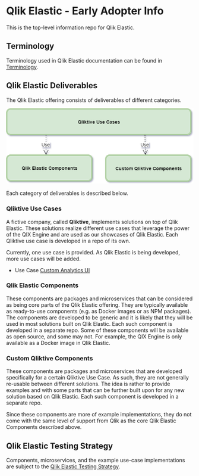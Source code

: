 # Qlik Elastic - Early Adopter Info

This is the top-level information repo for Qlik Elastic.

## Terminology

Terminology used in Qlik Elastic documentation can be found in [Terminology](./docs/terminology.md).

## Qlik Elastic Deliverables

The Qlik Elastic offering consists of deliverables of different categories.

![Deliverables](./docs/images/deliverables.png)

Each category of deliverables is described below.

### Qliktive Use Cases

A fictive company, called **Qliktive**, implements solutions on top of Qlik Elastic. These solutions realize different use cases that leverage the power of the QIX Engine and are used as our showcases of Qlik Elastic. Each Qliktive use case is developed in a repo of its own.

Currently, one use case is provided. As Qlik Elastic is being developed, more use cases will be added.

- Use Case [Custom Analytics UI](./docs/use-cases/use-case-custom-analytics/README.md)

### Qlik Elastic Components

These components are packages and microservices that can be considered as being core parts of the Qlik Elastic offering. They are typically available as ready-to-use components (e.g. as Docker images or as NPM packages). The components are developed to be generic and it is likely that they will be used in most solutions built on Qlik Elastic. Each such component is developed in a separate repo. Some of these components will be available as open source, and some may not. For example, the QIX Engine is only available as a Docker image in Qlik Elastic.

### Custom Qliktive Components

These components are packages and microservices that are developed specifically for a certain Qliktive Use Case. As such, they are not generally re-usable between different solutions. The idea is rather to provide examples and with some parts that can be further built upon for any new solution based on Qlik Elastic. Each such component is developed in a separate repo.

Since these components are more of example implementations, they do not come with the same level of support from Qlik as the core Qlik Elastic Components described above.

## Qlik Elastic Testing Strategy
Components, microservices, and the example use-case implementations are subject to the [Qlik Elastic Testing Strategy](./docs/testing-strategy.md).
